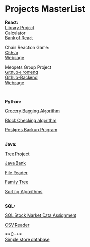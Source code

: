 # Projects MasterList


**React:**
<br />
[Library Project](https://github.com/rivka99/Library-project)<br />
[Calculator](https://github.com/rivka99/calculator)<br />
[Bank of React](https://github.com/DannieC97/Assignment-09)<br />

Chain Reaction Game: <br />
  [Github](https://github.com/rivka99/chain-reaction-game)<br />
  [Webpage](https://rivka99.github.io/chain-reaction-game/)<br />

Meopets Group Project<br />
  [Github-Frontend](https://github.com/lucylee-412/meopets-frontend)<br />
  [Github-Backend](https://github.com/lucylee-412/meopets-backend)<br />
  [Webpage](https://meopets.netlify.app/)
  
<br />

**Python:** <br />

[Grocery Bagging Algorithm](https://gist.github.com/rivka99/e6b635841f84d10d2977827b8658462d)<br />

[Block Checking algorithm](https://gist.github.com/rivka99/6279eda5acc03a6c69932f518c9f47cc)<br />

[Postgres Backup Program](https://gist.github.com/rivka99/f63344d4842fb3fca1ac4fa8a2fc8595)<br />
<br />

**Java:**<br />

[Tree Project](https://gist.github.com/rivka99/0d8df08b3b4aba4dafd288e11654bebf)<br />

[Java Bank](https://github.com/rivka99/Java-Bank)<br />

[File Reader](https://gist.github.com/rivka99/4c1bef33b016e6279174935ed0c6f161)<br />

[Family Tree](https://gist.github.com/rivka99/ee21cf8c299cc5e28b4cca1462a3aa3e)<br />

[Sorting Algorithms](https://gist.github.com/rivka99/7a8bfa6bc325d85f9e931383cf4e955f)<br />
<br />

**SQL:**<br />

[SQL Stock Market Data Assignment](https://gist.github.com/rivka99/4dbdabc043c47e22272951211214e97a)<br />

[CSV Reader](https://gist.github.com/rivka99/9dd5e9512bf4ad0515809b4e631e874f)

**C++*<br />
[Simple store database](https://gist.github.com/rivka99/77b2cce769797c5eb8803981d129ac67)
